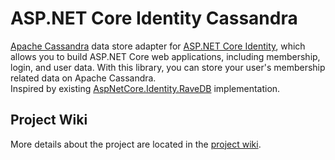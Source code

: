 # ASP.NET Core Identity Cassandra
[Apache Cassandra](https://cassandra.apache.org/) data store adapter for [ASP.NET Core Identity](https://github.com/aspnet/Identity), which allows you to build ASP.NET Core web applications, including membership, login, and user data. With this library, you can store your user's membership related data on Apache Cassandra.  
Inspired by existing [AspNetCore.Identity.RaveDB](https://github.com/ElemarJR/AspNetCore.Identity.RavenDB) implementation.

## Project Wiki
More details about the project are located in the [project wiki](https://github.com/lkubis/AspNetCore.Identity.Cassandra/wiki).
